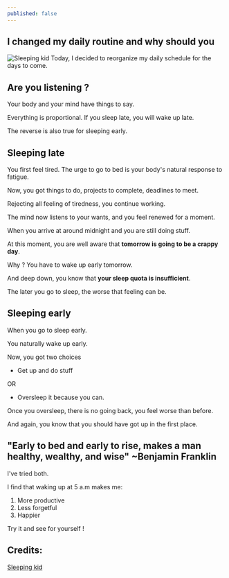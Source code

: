 ```yaml
---
published: false
---
```

## I changed my daily routine and why should you
![Sleeping kid](https://github.com/codarrenvelvindron/codarrenvelvindron.github.io/raw/master/images/kid_sleeping_small.jpg)
Today, I decided to reorganize my daily schedule for the days to come.

## Are you listening ?
Your body and your mind have things to say.

Everything is proportional. If you sleep late, you will wake up late.

The reverse is also true for sleeping early.

## Sleeping late

You first feel tired. The urge to go to bed is your body's natural response to fatigue.

Now, you got things to do, projects to complete, deadlines to meet.

Rejecting all feeling of tiredness, you continue working.

The mind now listens to your wants, and you feel renewed for a moment.


When you arrive at around midnight and you are still doing stuff.

At this moment, you are well aware that **tomorrow is going to be a crappy day**.

Why ? You have to wake up early tomorrow.

And deep down, you know that **your sleep quota is insufficient**.

The later you go to sleep, the worse that feeling can be.

## Sleeping early
When you go to sleep early.

You naturally wake up early.

Now, you got two choices
 - Get up and do stuff
 
 OR
 
 - Oversleep it because you can.
 
Once you oversleep, there is no going back, you feel worse than before.
 
And again, you know that you should have got up in the first place.
 
## "Early to bed and early to rise, makes a man healthy, wealthy, and wise" ~Benjamin Franklin
I've tried both.
 
I find that waking up at 5 a.m makes me:
 1. More productive
 2. Less forgetful
 3. Happier
 
Try it and see for yourself !

## Credits:
[Sleeping kid](https://www.stopbreathethink.com/can-mindful-parenting-help-kids-sleep-better/funny-face-of-child-sleeping-on-king-bed/)
